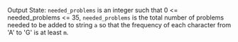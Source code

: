 Output State: `needed_problems` is an integer such that 0 <= needed_problems <= 35, `needed_problems` is the total number of problems needed to be added to string `a` so that the frequency of each character from 'A' to 'G' is at least `m`.